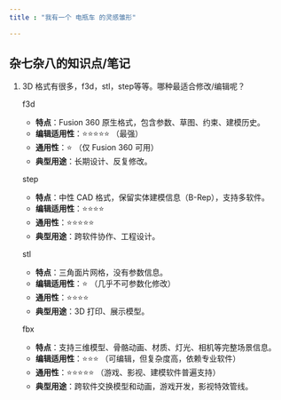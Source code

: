 ```yaml
---
title : "我有一个 电瓶车 的灵感雏形"

---
```


## 杂七杂八的知识点/笔记
1. 3D 格式有很多，f3d，stl，step等等。哪种最适合修改/编辑呢？

    f3d
    - **特点**：Fusion 360 原生格式，包含参数、草图、约束、建模历史。
    - **编辑适用性**：⭐⭐⭐⭐⭐ （最强）
    - **通用性**：⭐ （仅 Fusion 360 可用）
    - **典型用途**：长期设计、反复修改。

    step
    - **特点**：中性 CAD 格式，保留实体建模信息（B-Rep），支持多软件。
    - **编辑适用性**：⭐⭐⭐⭐
    - **通用性**：⭐⭐⭐⭐⭐
    - **典型用途**：跨软件协作、工程设计。

    stl
    - **特点**：三角面片网格，没有参数信息。
    - **编辑适用性**：⭐ （几乎不可参数化修改）
    - **通用性**：⭐⭐⭐⭐
    - **典型用途**：3D 打印、展示模型。

    fbx
    - **特点**：支持三维模型、骨骼动画、材质、灯光、相机等完整场景信息。  
    - **编辑适用性**：⭐⭐⭐ （可编辑，但复杂度高，依赖专业软件）  
    - **通用性**：⭐⭐⭐⭐⭐ （游戏、影视、建模软件普遍支持）  
    - **典型用途**：跨软件交换模型和动画，游戏开发，影视特效管线。  
